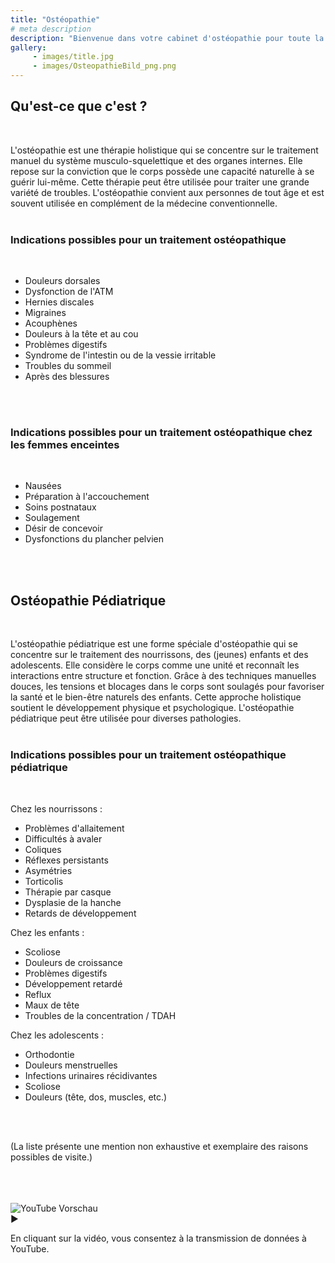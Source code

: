 ```yaml
---
title: "Ostéopathie"
# meta description
description: "Bienvenue dans votre cabinet d'ostéopathie pour toute la famille à Stuttgart. Spécialisé dans les soins aux nourrissons, aux enfants et aux femmes avant et après l'accouchement."
gallery:
     - images/title.jpg
     - images/OsteopathieBild_png.png
---
```


## Qu'est-ce que c'est ?
<br>

L'ostéopathie est une thérapie holistique qui se concentre sur le traitement manuel du système musculo-squelettique et des organes internes. Elle repose sur la conviction que le corps possède une capacité naturelle à se guérir lui-même. Cette thérapie peut être utilisée pour traiter une grande variété de troubles. L'ostéopathie convient aux personnes de tout âge et est souvent utilisée en complément de la médecine conventionnelle.
<br>
<br>

### Indications possibles pour un traitement ostéopathique
<br>

* Douleurs dorsales
* Dysfonction de l'ATM
* Hernies discales
* Migraines
* Acouphènes
* Douleurs à la tête et au cou
* Problèmes digestifs
* Syndrome de l'intestin ou de la vessie irritable
* Troubles du sommeil
* Après des blessures
<br>
<br>

### Indications possibles pour un traitement ostéopathique chez les femmes enceintes
<br>

* Nausées
* Préparation à l'accouchement
* Soins postnataux
* Soulagement
* Désir de concevoir
* Dysfonctions du plancher pelvien
<br>
<br>

## Ostéopathie Pédiatrique
<br>

L'ostéopathie pédiatrique est une forme spéciale d'ostéopathie qui se concentre sur le traitement des nourrissons, des (jeunes) enfants et des adolescents. Elle considère le corps comme une unité et reconnaît les interactions entre structure et fonction. Grâce à des techniques manuelles douces, les tensions et blocages dans le corps sont soulagés pour favoriser la santé et le bien-être naturels des enfants. Cette approche holistique soutient le développement physique et psychologique. L'ostéopathie pédiatrique peut être utilisée pour diverses pathologies.
<br>
<br>

### Indications possibles pour un traitement ostéopathique pédiatrique
<br>

Chez les nourrissons :

* Problèmes d'allaitement
* Difficultés à avaler
* Coliques
* Réflexes persistants
* Asymétries
* Torticolis
* Thérapie par casque
* Dysplasie de la hanche
* Retards de développement

Chez les enfants :

* Scoliose
* Douleurs de croissance
* Problèmes digestifs
* Développement retardé
* Reflux
* Maux de tête
* Troubles de la concentration / TDAH

Chez les adolescents :

* Orthodontie
* Douleurs menstruelles
* Infections urinaires récidivantes
* Scoliose
* Douleurs (tête, dos, muscles, etc.)
<br>
<br>

(La liste présente une mention non exhaustive et exemplaire des raisons possibles de visite.)

<br>
<br>
<br>

<div class="youtube-placeholder" data-ytid="BU27TUPikaw" onclick="loadYoutube(this)">
  <div class="thumbnail">
    <img src="https://img.youtube.com/vi/BU27TUPikaw/hqdefault.jpg" alt="YouTube Vorschau">
    <div class="play-button">▶</div>
  </div>
  <p>En cliquant sur la vidéo, vous consentez à la transmission de données à YouTube.</p>
</div>
